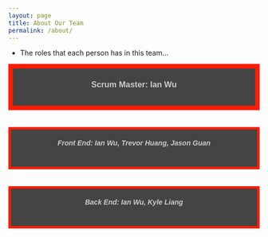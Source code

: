 ```yaml
---
layout: page
title: About Our Team
permalink: /about/
---
```


- The roles that each person has in this team...




<head>
    <meta charset="UTF-8">
    <meta name="viewport" content="width=device-width, initial-scale=1.0">
    <style>
        /* Define styles for left and right halves */
        .container {
            display: flex;
            justify-content: space-between;
            align-items: center;
            height: 20vh;
        }
        @keyframes rgbLightEffect {
            0% {
               border-color: red;
            }
            10% {
                border-color: yellow;
            }
            20% {
                border-color: lime;
            }
            30% {
                border-color: aqua;
            }
            40% {
                border-color: blue;
            }
            50% {
                border-color: fuchsia;
            }
            60% {
                border-color: blue;
            }
            70% {
                border-color: aqua;
            }
            80% {
                border-color: lime;
            }
            90% {
                border-color: yellow;
            }
            100% {
                border-color: red;
            }
        }
        .p1 {
            font-family: 'Verdana', sans-serif;
            color: #CCCCCC;
        }
        .container2 {
            background-color: #444444;
            display: flex;
            flex-direction: column;
            align-items: center;
            font-family: 'Verdana', sans-serif;
            color: #CCCCCC;
            border: 5.5px solid transparent;
            animation: rgbLightEffect 7.7s linear infinite;
            overflow: break-word;
        }
        .container1 {
            background-color: #444444;
            display: flex;
            flex-direction: column;
            align-items: center;
            font-family: 'Verdana', sans-serif;
            color: #CCCCCC;
            border: 9px solid transparent;
            animation: rgbLightEffect 7.7s linear infinite;
            overflow: break-word;
        }
    </style>



</head>



<body>
    <div class="container1">
        <div>
            <h3 class="p1"><Strong>Scrum Master: </Strong>Ian Wu</h3> 
        </div>
        <br>
    </div>
    <br>
    <br>
    <div class="container2">
        <div>
            <h5 class="p1"><Strong>Front End: </Strong>Ian Wu, Trevor Huang, Jason Guan</h5> 
        </div>
        <br>
    </div>
    <br>
    <br>
    <div class="container2">
        <div>
            <h5 class="p1"><Strong>Back End: </Strong>Ian Wu, Kyle Liang</h5> 
        </div>
        <br>
    </div>
    <br>



</body>
<br><br><br>